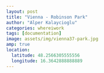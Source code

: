```yaml
---
layout: post
title: "Vienna - Robinson Park"
author: "Alper Kalaycioglu"
categories: whereiwork
tags: [documentation]
image: assets/img/vienna37-park.jpg
amp: true
location:
  latitude: 48.2566305555556
  longitude: 16.3642888888889
---
```

